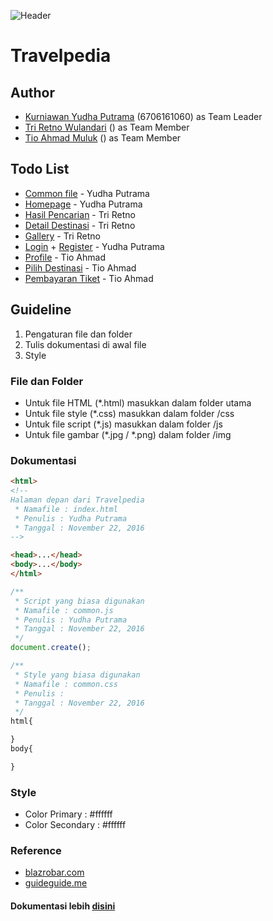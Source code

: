 ![Header](/img/header_readme.png)
# Travelpedia

## Author
- [Kurniawan Yudha Putrama](yudhaputrama.xyz) (6706161060) as Team Leader
- [Tri Retno Wulandari]() () as Team Member
- [Tio Ahmad Muluk]() () as Team Member

## Todo List
+ [Common file]() - Yudha Putrama
+ [Homepage](index.html) - Yudha Putrama
+ [Hasil Pencarian](search.html) - Tri Retno
+ [Detail Destinasi](detail.html) - Tri Retno
+ [Gallery](gallery.html) - Tri Retno
+ [Login](login.html) + [Register](register.html) - Yudha Putrama
+ [Profile](profile.html) - Tio Ahmad
+ [Pilih Destinasi](destination.html) - Tio Ahmad
+ [Pembayaran Tiket](payment.html) - Tio Ahmad

Guideline
---------
1. Pengaturan file dan folder
2. Tulis dokumentasi di awal file
3. Style

### File dan Folder
- Untuk file HTML (\*.html) masukkan dalam folder utama
- Untuk file style (\*.css) masukkan dalam folder /css
- Untuk file script (\*.js) masukkan dalam folder /js
- Untuk file gambar (\*.jpg / \*.png) dalam folder /img

### Dokumentasi
```html
<html>
<!--
Halaman depan dari Travelpedia
 * Namafile : index.html
 * Penulis : Yudha Putrama
 * Tanggal : November 22, 2016
-->

<head>...</head>
<body>...</body>
</html>
```
```js
/**
 * Script yang biasa digunakan
 * Namafile : common.js
 * Penulis : Yudha Putrama
 * Tanggal : November 22, 2016
 */
document.create();
```
```css
/**
 * Style yang biasa digunakan
 * Namafile : common.css
 * Penulis :
 * Tanggal : November 22, 2016
 */
html{

}
body{

}
```

### Style
- Color Primary : #ffffff
- Color Secondary : #ffffff

### Reference
- [blazrobar.com](blazrobar.com)
- [guideguide.me](guideguide.me)

#### Dokumentasi lebih [disini](/doc)
